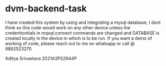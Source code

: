 # dvm-backend-task
I have created this system by using and integrating a mysql database, I dont think so this code would work on any other device unless the credentiontials in
mqsql.connect commands are changed and  DATABASE is created locally in the device in which is to be run.
If you want a demo of working of code, please reach out to me on whatsapp or call @ 9892523270

Aditya Srivastava
2021A3PS2644P
